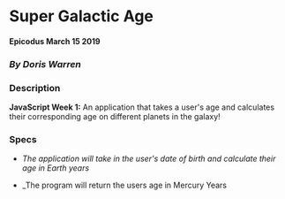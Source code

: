 # Super Galactic Age

#### Epicodus March 15 2019

### _By Doris Warren_

### Description

**JavaScript Week 1:** An application that takes a user's age and calculates their corresponding age on different planets in the galaxy! 

### Specs
* _The application will take in the user's date of birth and calculate their age in Earth years_

* _The program will return the users age in Mercury Years
